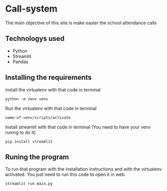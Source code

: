 # Call-system
The main objective of this site is make easier the school attendance calls

## Technologys used
- Python
- Streamlit
- Pandas
## Installing the requirements

install the virtualenv with that code in terminal

    python -m venv venv

Run the virtualenv with that code in terminal

    name-of-venv/scripts/activate

Install streamlit with that code in terminal (You need to have your venv runing to do it)

    pip install streamlit

## Runing the program
To run that program with the installation instructions and with the virtualenv activated. You just need to run this code to open it in web.

    streamlit run main.py
